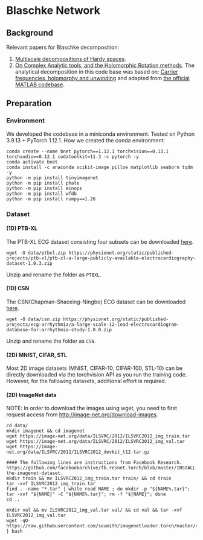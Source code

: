 # Blaschke Network

## Background
Relevant papers for Blaschke decomposition:
1. [Multiscale decompositions of Hardy spaces](https://arxiv.org/pdf/2101.05311).
2. [On Complex Analytic tools, and the Holomorphic Rotation methods](https://arxiv.org/pdf/2210.01949).
The analytical decomposition in this code base was based on:
[Carrier frequencies, holomorphy and unwinding](https://arxiv.org/pdf/1606.06475) and
adapted from [the official MATLAB codebase](https://github.com/hautiengwu/BlaschkeDecomposition).

## Preparation

### Environment
We developed the codebase in a miniconda environment.
Tested on Python 3.9.13 + PyTorch 1.12.1.
How we created the conda environment:
```
conda create --name bnet pytorch==1.12.1 torchvision==0.13.1 torchaudio==0.12.1 cudatoolkit=11.3 -c pytorch -y
conda activate bnet
conda install -c anaconda scikit-image pillow matplotlib seaborn tqdm -y
python -m pip install tinyimagenet
python -m pip install phate
python -m pip install einops
python -m pip install wfdb
python -m pip install numpy==1.26
```


### Dataset
#### (1D) PTB-XL
The PTB-XL ECG dataset consisting four subsets can be downloaded [here](https://physionet.org/content/ptb-xl/1.0.3/).

```
wget -O data/ptbxl.zip https://physionet.org/static/published-projects/ptb-xl/ptb-xl-a-large-publicly-available-electrocardiography-dataset-1.0.3.zip
```
Unzip and rename the folder as `PTBXL`.

#### (1D) CSN
The CSN(Chapman-Shaoxing-Ningbo) ECG dataset can be downloaded [here](https://physionet.org/content/ecg-arrhythmia/1.0.0/).

```
wget -O data/csn.zip https://physionet.org/static/published-projects/ecg-arrhythmia/a-large-scale-12-lead-electrocardiogram-database-for-arrhythmia-study-1.0.0.zip
```
Unzip and rename the folder as `CSN`.


#### (2D) MNIST, CIFAR, STL
Most 2D image datasets (MNIST, CIFAR-10, CIFAR-100, STL-10) can be directly downloaded via the torchvision API as you run the training code. However, for the following datasets, additional effort is required.

#### (2D) ImageNet data
NOTE: In order to download the images using wget, you need to first request access from http://image-net.org/download-images.
```
cd data/
mkdir imagenet && cd imagenet
wget https://image-net.org/data/ILSVRC/2012/ILSVRC2012_img_train.tar
wget https://image-net.org/data/ILSVRC/2012/ILSVRC2012_img_val.tar
wget https://image-net.org/data/ILSVRC/2012/ILSVRC2012_devkit_t12.tar.gz

#### The following lines are instructions from Facebook Research. https://github.com/facebookarchive/fb.resnet.torch/blob/master/INSTALL.md#download-the-imagenet-dataset.
mkdir train && mv ILSVRC2012_img_train.tar train/ && cd train
tar -xvf ILSVRC2012_img_train.tar
find . -name "*.tar" | while read NAME ; do mkdir -p "${NAME%.tar}"; tar -xvf "${NAME}" -C "${NAME%.tar}"; rm -f "${NAME}"; done
cd ..

mkdir val && mv ILSVRC2012_img_val.tar val/ && cd val && tar -xvf ILSVRC2012_img_val.tar
wget -qO- https://raw.githubusercontent.com/soumith/imagenetloader.torch/master/valprep.sh | bash

```
